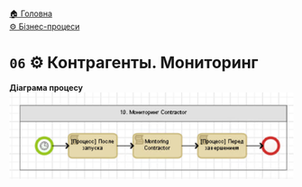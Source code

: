 ﻿[🏠 Головна](../../../README.MD)  
[⚙️ Бізнес-процеси](../../README.MD) 

# `06` ⚙️ Контрагенты. Мониторинг

**Діаграма процесу**  
![Діаграма процесу](./Pictures/ProcDiagram.png)